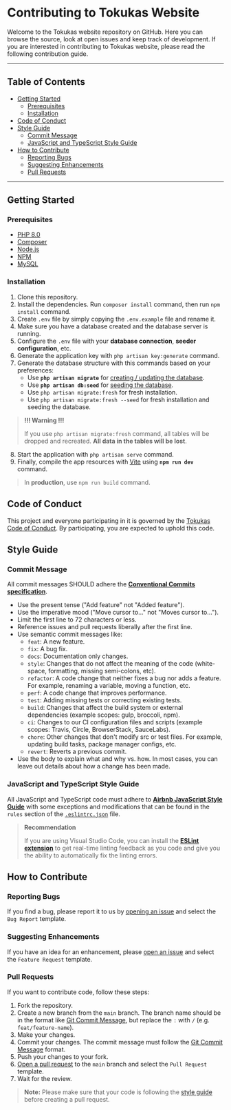 <h1>Contributing to Tokukas Website</h1>

Welcome to the Tokukas website repository on GitHub. Here you can browse the source, look at open issues and keep track of development. If you are interested in contributing to Tokukas website, please read the following contribution guide.

---

<h2>Table of Contents</h2>

- [Getting Started](#getting-started)
  - [Prerequisites](#prerequisites)
  - [Installation](#installation)
- [Code of Conduct](#code-of-conduct)
- [Style Guide](#style-guide)
  - [Commit Message](#commit-message)
  - [JavaScript and TypeScript Style Guide](#javascript-and-typescript-style-guide)
- [How to Contribute](#how-to-contribute)
  - [Reporting Bugs](#reporting-bugs)
  - [Suggesting Enhancements](#suggesting-enhancements)
  - [Pull Requests](#pull-requests)

---

## Getting Started

### Prerequisites

- [PHP 8.0](https://www.php.net/downloads.php)
- [Composer](https://getcomposer.org/download)
- [Node.js](https://nodejs.org/en/download)
- [NPM](https://www.npmjs.com/get-npm)
- [MySQL](https://www.mysql.com/downloads)

### Installation

1. Clone this repository.
2. Install the dependencies. Run `composer install` command, then run `npm install` command.
3. Create `.env` file by simply copying the `.env.example` file and rename it.
4. Make sure you have a database created and the database server is running.
5. Configure the `.env` file with your **database connection**, **seeder configuration**, etc.
6. Generate the application key with `php artisan key:generate` command.
7. Generate the database structure with this commands based on your preferences:
    - Use **`php artisan migrate`** for [creating / updating the database](https://laravel.com/docs/9.x/migrations).
    - Use **`php artisan db:seed`** for [seeding the database](https://laravel.com/docs/9.x/seeding#running-seeders).
    - Use `php artisan migrate:fresh` for fresh installation.
    - Use `php artisan migrate:fresh --seed` for fresh installation and seeding the database.

> **!!! Warning !!!**
>
> If you use `php artisan migrate:fresh` command, all tables will be dropped and recreated. **All data in the tables will be lost**.

8. Start the application with `php artisan serve` command.
9. Finally, compile the app resources with [Vite](https://vitejs.dev) using **`npm run dev`** command.

> In **production**, use `npm run build` command.


## Code of Conduct

This project and everyone participating in it is governed by the [Tokukas Code of Conduct](CODE_OF_CONDUCT.md). By participating, you are expected to uphold this code.

## Style Guide

### Commit Message

All commit messages SHOULD adhere the [**Conventional Commits specification**](https://www.conventionalcommits.org/en/v1.0.0/).

-   Use the present tense ("Add feature" not "Added feature").
-   Use the imperative mood ("Move cursor to..." not "Moves cursor to...").
-   Limit the first line to 72 characters or less.
-   Reference issues and pull requests liberally after the first line.
-   Use semantic commit messages like:
    -   `feat`: A new feature.
    -   `fix`: A bug fix.
    -   `docs`: Documentation only changes.
    -   `style`: Changes that do not affect the meaning of the code (white-space, formatting, missing semi-colons, etc).
    -   `refactor`: A code change that neither fixes a bug nor adds a feature. For example, renaming a variable, moving a function, etc.
    -   `perf`: A code change that improves performance.
    -   `test`: Adding missing tests or correcting existing tests.
    -   `build`: Changes that affect the build system or external dependencies (example scopes: gulp, broccoli, npm).
    -   `ci`: Changes to our CI configuration files and scripts (example scopes: Travis, Circle, BrowserStack, SauceLabs).
    -   `chore`: Other changes that don't modify src or test files. For example, updating build tasks, package manager configs, etc.
    -   `revert`: Reverts a previous commit.
-   Use the body to explain what and why vs. how. In most cases, you can leave out details about how a change has been made.

### JavaScript and TypeScript Style Guide

All JavaScript and TypeScript code must adhere to [**Airbnb JavaScript Style Guide**](https://airbnb.io/javascript) with some exceptions and modifications that can be found in the `rules` section of the [`.eslintrc.json`](.eslintrc.json) file.

> **Recommendation**
>
> If you are using Visual Studio Code, you can install the [**ESLint extension**](https://marketplace.visualstudio.com/items?itemName=dbaeumer.vscode-eslint) to get real-time linting feedback as you code and give you the ability to automatically fix the linting errors.

## How to Contribute

### Reporting Bugs

If you find a bug, please report it to us by [opening an issue](https://github.com/tokukas/website/issues/new/choose) and select the `Bug Report` template.

### Suggesting Enhancements

If you have an idea for an enhancement, please [open an issue](https://github.com/tokukas/website/issues/new/choose) and select the `Feature Request` template.

### Pull Requests

If you want to contribute code, follow these steps:

1. Fork the repository.
2. Create a new branch from the `main` branch. The branch name should be in the format like [Git Commit Message](#commit-message), but replace the `:` with `/` (e.g. `feat/feature-name`).
3. Make your changes.
4. Commit your changes. The commit message must follow the [Git Commit Message](#commit-message) format.
5. Push your changes to your fork.
6. [Open a pull request](https://github.com/tokukas/website/issues/new/choose) to the `main` branch and select the `Pull Request` template.
7. Wait for the review.

> **Note:** Please make sure that your code is following the [style guide](#style-guide) before creating a pull request.

